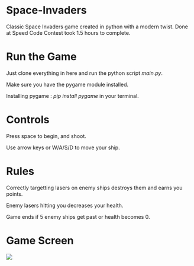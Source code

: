 # Space-Invaders
Classic Space Invaders game created in python with a modern twist.  Done at Speed Code Contest took 1.5 hours to complete.

# Run the Game
Just clone everything in here and run the python script *main.py*.

Make sure you have the pygame module installed. 

Installing pygame : *pip install pygame* in your terminal.

# Controls

Press space to begin, and shoot.

Use arrow keys or W/A/S/D to move your ship.

# Rules

Correctly targetting lasers on enemy ships destroys them and earns you points.

Enemy lasers hitting you decreases your health.

Game ends if 5 enemy ships get past or health becomes 0.

# Game Screen

![](https://github.com/rudrajit1729/CodeBucket/blob/master/Game_Bucket/Space%20Invaders%20GUI/assets/capture.PNG)
